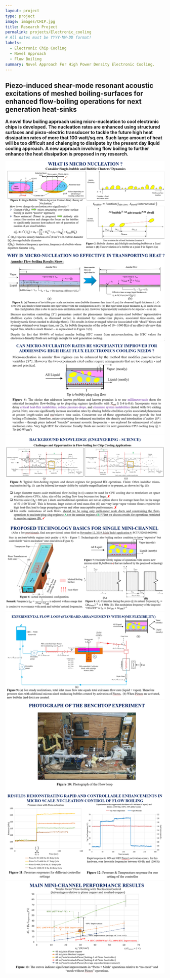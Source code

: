 ```yaml
---
layout: project
type: project
image: images/CHIP.jpg
title: Research Project
permalink: projects/Electronic_cooling
# All dates must be YYYY-MM-DD format!
labels:
  - Electronic Chip Cooling
  - Novel Approach
  - Flow Boiling
summary: Novel Approach For High Power Density Electronic Cooling.
---
```


## Piezo-induced shear-mode resonant acoustic excitations of meshed boiling-surfaces for enhanced flow-boiling operations for next generation heat-sinks

**A novel flow boiling approach using micro-nucleation to cool electronic chips is developed.**
**The nucleation rates are enhanced using structured surfaces and piezo-electric transducer to tackle the future high heat dissipation rates of more that 100 watt/sq.cm. Such large amount of heat will be too difficult and chalenging to dissipate by the present day liquid cooling approach. A new approach involving flow boiling to further enhance the heat dissipation is proposed in my research.**


  <img class="ui image" src="../images/Capture30.PNG">
  
  <img class="ui image" src="../images/Capture31.PNG">
  
  <img class="ui image" src="../images/Capture32.PNG">
  
  <img class="ui image" src="../images/Capture33.PNG">
  
  <img class="ui image" src="../images/Capture34.PNG">
  
  <img class="ui image" src="../images/Capture35.PNG">
  
  <img class="ui image" src="../images/Capture36.PNG">
  
  <img class="ui image" src="../images/Capture37.PNG">
  
  <img class="ui image" src="../images/Capture38.PNG">

  
 
